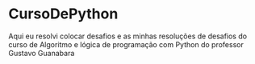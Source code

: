 # CursoDePython
Aqui eu resolvi colocar desafios e as minhas resoluções de desafios do curso de Algoritmo e lógica de programação com Python do professor Gustavo Guanabara

